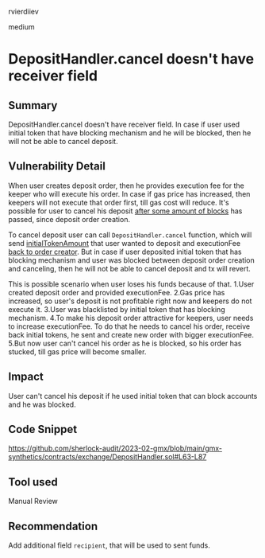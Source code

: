 rvierdiiev

medium

# DepositHandler.cancel doesn't have receiver field

## Summary
DepositHandler.cancel doesn't have receiver field. In case if user used initial token that have blocking mechanism and he will be blocked, then he will not be able to cancel deposit.
## Vulnerability Detail
When user creates deposit order, then he provides execution fee for the keeper who will execute his order. In case if gas price has increased, then keepers will not execute that order first, till gas cost will reduce. 
It's possible for user to cancel his deposit [after some amount of blocks](https://github.com/sherlock-audit/2023-02-gmx/blob/main/gmx-synthetics/contracts/exchange/DepositHandler.sol#L71-L75) has passed, since deposit order creation.

To cancel deposit user can call `DepositHandler.cancel` function, which will send [initialTokenAmount](https://github.com/sherlock-audit/2023-02-gmx/blob/main/gmx-synthetics/contracts/deposit/DepositUtils.sol#L72-L73) that user wanted to deposit and executionFee [back to order creator](https://github.com/sherlock-audit/2023-02-gmx/blob/main/gmx-synthetics/contracts/deposit/DepositUtils.sol#L162-L178).
But in case if user deposited initial token that has blocking mechanism and user was blocked between deposit order creation and canceling, then he will not be able to cancel deposit and tx will revert.

This is possible scenario when user loses his funds because of that.
1.User created deposit order and provided executionFee.
2.Gas price has increased, so user's deposit is not profitable right now and keepers do not execute it.
3.User was blacklisted by initial token that has blocking mechanism.
4.To make his deposit order attractive for keepers, user needs to increase executionFee. To do that he needs to cancel his order, receive back initial tokens, he sent and create new order with bigger executionFee.
5.But now user can't cancel his order as he is blocked, so his order has stucked, till gas price will become smaller.
## Impact
User can't cancel his deposit if he used initial token that can block accounts and he was blocked.
## Code Snippet
https://github.com/sherlock-audit/2023-02-gmx/blob/main/gmx-synthetics/contracts/exchange/DepositHandler.sol#L63-L87
## Tool used

Manual Review

## Recommendation
Add additional field `recipient`, that will be used to sent funds.